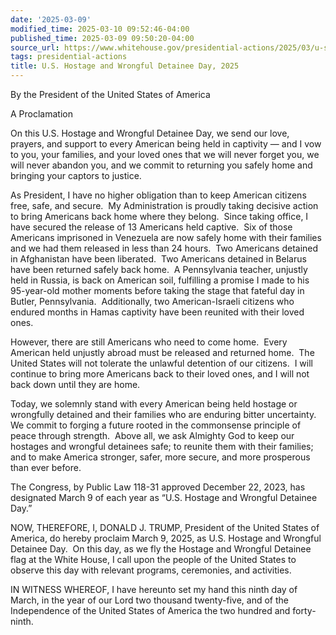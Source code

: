 ```yaml
---
date: '2025-03-09'
modified_time: 2025-03-10 09:52:46-04:00
published_time: 2025-03-09 09:50:20-04:00
source_url: https://www.whitehouse.gov/presidential-actions/2025/03/u-s-hostage-and-wrongful-detainee-day-2025/
tags: presidential-actions
title: U.S. Hostage and Wrongful Detainee Day, 2025
---
```

 
By the President of the United States of America

A Proclamation

On this U.S. Hostage and Wrongful Detainee Day, we send our love,
prayers, and support to every American being held in captivity — and I
vow to you, your families, and your loved ones that we will never forget
you, we will never abandon you, and we commit to returning you safely
home and bringing your captors to justice.

As President, I have no higher obligation than to keep American citizens
free, safe, and secure.  My Administration is proudly taking decisive
action to bring Americans back home where they belong.  Since taking
office, I have secured the release of 13 Americans held captive.  Six of
those Americans imprisoned in Venezuela are now safely home with their
families and we had them released in less than 24 hours.  Two Americans
detained in Afghanistan have been liberated.  Two Americans detained in
Belarus have been returned safely back home.  A Pennsylvania teacher,
unjustly held in Russia, is back on American soil, fulfilling a promise
I made to his 95-year-old mother moments before taking the stage that
fateful day in Butler, Pennsylvania.  Additionally, two American-Israeli
citizens who endured months in Hamas captivity have been reunited with
their loved ones. 

However, there are still Americans who need to come home.  Every
American held unjustly abroad must be released and returned home.  The
United States will not tolerate the unlawful detention of our citizens. 
I will continue to bring more Americans back to their loved ones, and I
will not back down until they are home. 

Today, we solemnly stand with every American being held hostage or
wrongfully detained and their families who are enduring bitter
uncertainty.  We commit to forging a future rooted in the commonsense
principle of peace through strength.  Above all, we ask Almighty God to
keep our hostages and wrongful detainees safe; to reunite them with
their families; and to make America stronger, safer, more secure, and
more prosperous than ever before.

The Congress, by Public Law 118-31 approved December 22, 2023, has
designated March 9 of each year as “U.S. Hostage and Wrongful Detainee
Day.”

NOW, THEREFORE, I, DONALD J. TRUMP, President of the United States of
America, do hereby proclaim March 9, 2025, as U.S. Hostage and Wrongful
Detainee Day.  On this day, as we fly the Hostage and Wrongful Detainee
flag at the White House, I call upon the people of the United States to
observe this day with relevant programs, ceremonies, and activities.

IN WITNESS WHEREOF, I have hereunto set my hand this ninth day of March,
in the year of our Lord two thousand twenty-five, and of the
Independence of the United States of America the two hundred and
forty-ninth.
